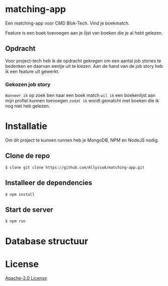 # matching-app

Een matching-app voor CMD Blok-Tech. Vind je boekmatch.

Feature is een boek toevoegen aan je lijst van boeken die je al hebt gelezen.

## Opdracht

Voor project-tech heb ik de opdracht gekregen om een aantal job stories te bedenken en daarvan eentje uit te kiezen. Aan de hand van de job story heb ik een feature uit gewerkt.

### Gekozen job story
`Wanneer ik` op zoek ben naar een boek match `wil ik` een boekenlijst aan mijn profiel kunnen toevoegen `zodat ik` wordt gematcht met boeken die ik nog niet heb gelezen.

# Installatie
Om dit project te kunnen runnen heb je MongoDB, NPM en NodeJS nodig.


## Clone de repo

```
$ clone git clone https://github.com/AllyssaA/matching-app.git
```

## Installeer de dependencies

```
$ npm install
```

## Start de server
```
$ npm run
```

# Database structuur

# License
[Apache-2.0 License](https://github.com/AllyssaA/matching-app/blob/main/LICENSE)





